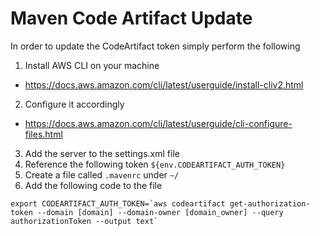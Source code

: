 # Maven Code Artifact Update

In order to update the CodeArtifact token simply perform the following

1. Install AWS CLI on your machine
  - https://docs.aws.amazon.com/cli/latest/userguide/install-cliv2.html
2. Configure it accordingly 
  - https://docs.aws.amazon.com/cli/latest/userguide/cli-configure-files.html
3. Add the server to the settings.xml file
4. Reference the following token `${env.CODEARTIFACT_AUTH_TOKEN}`
5. Create a file called `.mavenrc` under `~/`
6. Add the following code to the file
```
export CODEARTIFACT_AUTH_TOKEN=`aws codeartifact get-authorization-token --domain [domain] --domain-owner [domain_owner] --query authorizationToken --output text`
```

